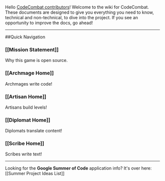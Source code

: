 Hello [CodeCombat contributors](http://codecombat.com/contribute)! Welcome to the wiki for CodeCombat. These documents are designed to give you everything you need to know, technical and non-technical, to dive into the project. If you see an opportunity to improve the docs, go ahead!

***

##Quick Navigation



### [[Mission Statement]]
Why this game is open source.

### [[Archmage Home]]
Archmages write code!

### [[Artisan Home]]
Artisans build levels!

### [[Diplomat Home]]
Diplomats translate content!

### [[Scribe Home]]
Scribes write text!

***

Looking for the **Google Summer of Code** application info? It's over here: [[Summer Project Ideas List]]